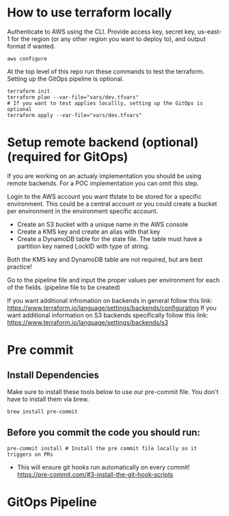 # How to use terraform locally #

Authenticate to AWS using the CLI. Provide access key, secret key, us-east-1 for the region (or any other region you want to deploy to), and output format if wanted.

```
aws configure
```

At the top level of this repo run these commands to test the terraform. Setting up the GitOps pipeline is optional.

```
terraform init
terraform plan --var-file="vars/dev.tfvars"
# If you want to test applies locallly, setting up the GitOps is optional
terraform apply --var-file="vars/dev.tfvars"
```

# Setup remote backend (optional) (required for GitOps) #
If you are working on an actualy implementation you should be using remote backends. For a POC implementation you can omit this step.

Login to the AWS account you want tfstate to be stored for a specific environment. This could be a central account or you could create a bucket per environment in the environment specific account. 

- Create an S3 bucket with a unique name in the AWS console
- Create a KMS key and create an alias with that key
- Create a DynamoDB table for the state file. The table must have a partition key named LockID with type of string.

Both the KMS key and DynamoDB table are not required, but are best practice!

Go to the pipeline file and input the proper values per environment for each of the fields. (pipeline file to be created)

If you want additional infromation on backends in general follow this link: https://www.terraform.io/language/settings/backends/configuration
If you want additional information on S3 backends specifically follow this link: https://www.terraform.io/language/settings/backends/s3

# Pre commit #

## Install Dependencies ##

Make sure to install these tools below to use our pre-commit file. You don't have to install them via brew.

```
brew install pre-commit
```

## Before you commit the code you should run: 

```
pre-commit install # Install the pre commit file locally so it triggers on PRs
```

* This will ensure git hooks run automatically on every commit! https://pre-commit.com/#3-install-the-git-hook-scripts


# GitOps Pipeline #
